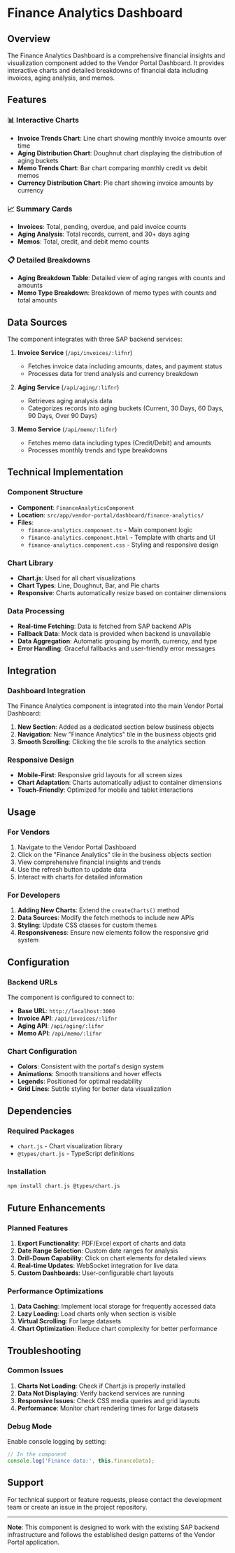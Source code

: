 # Finance Analytics Dashboard

## Overview
The Finance Analytics Dashboard is a comprehensive financial insights and visualization component added to the Vendor Portal Dashboard. It provides interactive charts and detailed breakdowns of financial data including invoices, aging analysis, and memos.

## Features

### 📊 Interactive Charts
- **Invoice Trends Chart**: Line chart showing monthly invoice amounts over time
- **Aging Distribution Chart**: Doughnut chart displaying the distribution of aging buckets
- **Memo Trends Chart**: Bar chart comparing monthly credit vs debit memos
- **Currency Distribution Chart**: Pie chart showing invoice amounts by currency

### 📈 Summary Cards
- **Invoices**: Total, pending, overdue, and paid invoice counts
- **Aging Analysis**: Total records, current, and 30+ days aging
- **Memos**: Total, credit, and debit memo counts

### 📋 Detailed Breakdowns
- **Aging Breakdown Table**: Detailed view of aging ranges with counts and amounts
- **Memo Type Breakdown**: Breakdown of memo types with counts and total amounts

## Data Sources

The component integrates with three SAP backend services:

1. **Invoice Service** (`/api/invoices/:lifnr`)
   - Fetches invoice data including amounts, dates, and payment status
   - Processes data for trend analysis and currency breakdown

2. **Aging Service** (`/api/aging/:lifnr`)
   - Retrieves aging analysis data
   - Categorizes records into aging buckets (Current, 30 Days, 60 Days, 90 Days, Over 90 Days)

3. **Memo Service** (`/api/memo/:lifnr`)
   - Fetches memo data including types (Credit/Debit) and amounts
   - Processes monthly trends and type breakdowns

## Technical Implementation

### Component Structure
- **Component**: `FinanceAnalyticsComponent`
- **Location**: `src/app/vendor-portal/dashboard/finance-analytics/`
- **Files**: 
  - `finance-analytics.component.ts` - Main component logic
  - `finance-analytics.component.html` - Template with charts and UI
  - `finance-analytics.component.css` - Styling and responsive design

### Chart Library
- **Chart.js**: Used for all chart visualizations
- **Chart Types**: Line, Doughnut, Bar, and Pie charts
- **Responsive**: Charts automatically resize based on container dimensions

### Data Processing
- **Real-time Fetching**: Data is fetched from SAP backend APIs
- **Fallback Data**: Mock data is provided when backend is unavailable
- **Data Aggregation**: Automatic grouping by month, currency, and type
- **Error Handling**: Graceful fallbacks and user-friendly error messages

## Integration

### Dashboard Integration
The Finance Analytics component is integrated into the main Vendor Portal Dashboard:

1. **New Section**: Added as a dedicated section below business objects
2. **Navigation**: New "Finance Analytics" tile in the business objects grid
3. **Smooth Scrolling**: Clicking the tile scrolls to the analytics section

### Responsive Design
- **Mobile-First**: Responsive grid layouts for all screen sizes
- **Chart Adaptation**: Charts automatically adjust to container dimensions
- **Touch-Friendly**: Optimized for mobile and tablet interactions

## Usage

### For Vendors
1. Navigate to the Vendor Portal Dashboard
2. Click on the "Finance Analytics" tile in the business objects section
3. View comprehensive financial insights and trends
4. Use the refresh button to update data
5. Interact with charts for detailed information

### For Developers
1. **Adding New Charts**: Extend the `createCharts()` method
2. **Data Sources**: Modify the fetch methods to include new APIs
3. **Styling**: Update CSS classes for custom themes
4. **Responsiveness**: Ensure new elements follow the responsive grid system

## Configuration

### Backend URLs
The component is configured to connect to:
- **Base URL**: `http://localhost:3000`
- **Invoice API**: `/api/invoices/:lifnr`
- **Aging API**: `/api/aging/:lifnr`
- **Memo API**: `/api/memo/:lifnr`

### Chart Configuration
- **Colors**: Consistent with the portal's design system
- **Animations**: Smooth transitions and hover effects
- **Legends**: Positioned for optimal readability
- **Grid Lines**: Subtle styling for better data visualization

## Dependencies

### Required Packages
- `chart.js` - Chart visualization library
- `@types/chart.js` - TypeScript definitions

### Installation
```bash
npm install chart.js @types/chart.js
```

## Future Enhancements

### Planned Features
1. **Export Functionality**: PDF/Excel export of charts and data
2. **Date Range Selection**: Custom date ranges for analysis
3. **Drill-Down Capability**: Click on chart elements for detailed views
4. **Real-time Updates**: WebSocket integration for live data
5. **Custom Dashboards**: User-configurable chart layouts

### Performance Optimizations
1. **Data Caching**: Implement local storage for frequently accessed data
2. **Lazy Loading**: Load charts only when section is visible
3. **Virtual Scrolling**: For large datasets
4. **Chart Optimization**: Reduce chart complexity for better performance

## Troubleshooting

### Common Issues
1. **Charts Not Loading**: Check if Chart.js is properly installed
2. **Data Not Displaying**: Verify backend services are running
3. **Responsive Issues**: Check CSS media queries and grid layouts
4. **Performance**: Monitor chart rendering times for large datasets

### Debug Mode
Enable console logging by setting:
```typescript
// In the component
console.log('Finance data:', this.financeData);
```

## Support

For technical support or feature requests, please contact the development team or create an issue in the project repository.

---

**Note**: This component is designed to work with the existing SAP backend infrastructure and follows the established design patterns of the Vendor Portal application.
